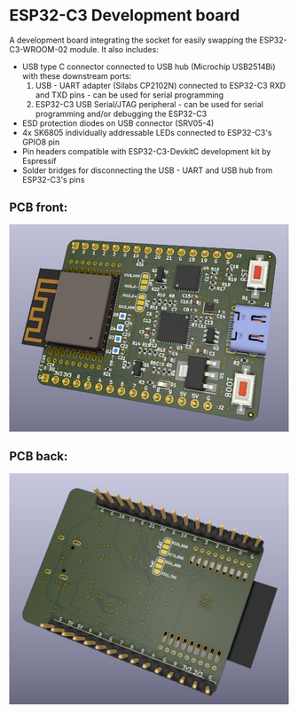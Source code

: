 # ESP32-C3 Development board
A development board integrating the socket for easily swapping the ESP32-C3-WROOM-02 module.
It also includes:
* USB type C connector connected to USB hub (Microchip USB2514Bi) with these downstream ports:
  1. USB - UART adapter (Silabs CP2102N) connected to ESP32-C3 RXD and TXD pins - can be used for serial programming
  2. ESP32-C3 USB Serial/JTAG peripheral - can be used for serial programming and/or debugging the ESP32-C3
* ESD protection diodes on USB connector (SRV05-4)
* 4x SK6805 individually addressable LEDs connected to ESP32-C3's GPIO8 pin
* Pin headers compatible with ESP32-C3-DevkitC development kit by Espressif
* Solder bridges for disconnecting the USB - UART and USB hub from ESP32-C3's pins

## PCB front:
![ESP32C3 devboard front](doc/img/pcb_front.png)

## PCB back:
![ESP32C3 devboard back](doc/img/pcb_back.png)
